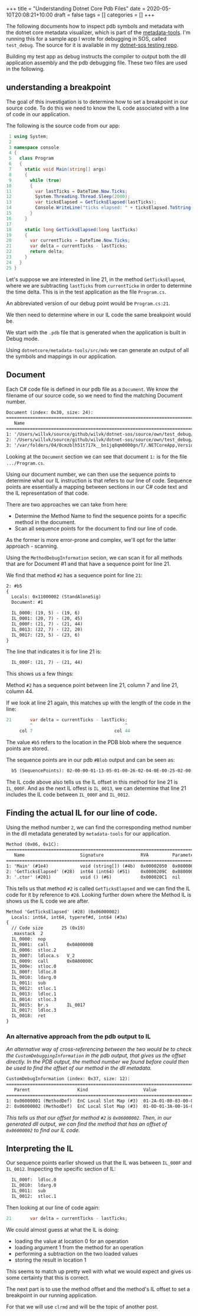 +++
title = "Understanding Dotnet Core Pdb Files"
date = 2020-05-10T20:08:21+10:00
draft = false
tags = []
categories = []
+++

The following documents how to inspect pdb symbols and metadata with the dotnet core metadata visualizer, which is part of the [metadata-tools](https://github.com/dotnet/metadata-tools). I'm running this for a sample app I wrote for debugging in SOS, called `test_debug`. The source for it is available in my [dotnet-sos testing repo](https://github.com/wilvk/dotnet-sos/tree/master/source/own/test_debug).

Building my test app as debug instructs the compiler to output both the dll application assembly and the pdb debugging file. These two files are used in the following.

## understanding a breakpoint

The goal of this investigation is to determine how to set a breakpoint in our source code. To do this we need to know the IL code associated with a line of code in our application.

The following is the source code from our app:

```csharp
 1 using System;
 2
 3 namespace console
 4 {
 5   class Program
 6   {
 7     static void Main(string[] args)
 8     {
 9       while (true)
10       {
11         var lastTicks = DateTime.Now.Ticks;
12         System.Threading.Thread.Sleep(2000);
13         var ticksElapsed = GetTicksElapsed(lastTicks);
14         Console.WriteLine("ticks elapsed: " + ticksElapsed.ToString());
15       }
16     }
17
18     static long GetTicksElapsed(long lastTicks)
19     {
20       var currentTicks = DateTime.Now.Ticks;
21       var delta = currentTicks - lastTicks;
22       return delta;
23     }
24   }
25 }
```

Let's suppose we are interested in line 21, in the method `GetTicksElapsed`, where we are subtracting `lastTicks` from `currentTicke` in order to determine the time delta. This is in the test application as the file `Program.cs`.

An abbreviated version of our debug point would be `Program.cs:21`.

We then need to determine where in our IL code the same breakpoint would be.

We start with the `.pdb` file that is generated when the application is built in Debug mode.

Using `dotnetcore/metadata-tools/src/mdv` we can generate an output of all the symbols and mappings in our application.

## Document

Each C# code file is defined in our pdb file as a `Document`. We know the filename of our source code, so we need to find the matching Document number.

```txt
Document (index: 0x30, size: 24):
=====================================================================================================================================================================================================================================================================
   Name                                                                                                                            Language  HashAlgorithm  Hash
=====================================================================================================================================================================================================================================================================
1: '/Users/willvk/source/github/wilvk/dotnet-sos/source/own/test_debug/Program.cs' (#51)                                           C# (#2)   SHA-256 (#1)   0A-ED-B2-A4-21-42-46-17-C2-58-03-22-8C-DA-2B-62-0F-85-91-72-23-43-99-61-C7-7B-7B-BF-86-E7-AF-DD (#5e)
2: '/Users/willvk/source/github/wilvk/dotnet-sos/source/own/test_debug/obj/Debug/netcoreapp3.1/test_debug.AssemblyInfo.cs' (#10b)  C# (#2)   SHA-256 (#1)   DA-07-44-CB-7E-8D-B7-0E-E4-75-FC-77-4E-37-78-C0-DE-D4-C6-9B-AC-6F-79-BE-AF-3E-E5-71-25-75-79-A8 (#11f)
3: '/var/folders/04/0cmzblh51t717k__bn1jq8qm0000gn/T/.NETCoreApp,Version=v3.1.AssemblyAttributes.cs' (#19f)                        C# (#2)   SHA-256 (#1)   C0-05-EF-EB-23-4B-50-D8-1B-2F-23-F9-D3-7E-84-53-8C-0F-C2-14-FD-9D-65-22-8C-46-AA-DB-54-2F-5A-88 (#1ae)
```

Looking at the `Document` section we can see that document `1:` is for the file `.../Program.cs`.

Using our document number, we can then use the sequence points to determine what our IL instruction is that refers to our line of code. Sequence points are essentially a mapping between sections in our C# code text and the IL representation of that code.

There are two approaches we can take from here:
- Determine the Method Name to find the sequence points for a specific method in the document.
- Scan all sequence points for the document to find our line of code.

As the former is more error-prone and complex, we'll opt for the latter approach - scanning.

Using the `MethodDebugInformation` secion, we can scan it for all methods that are for Document #1 and that have a sequence point for line 21.

We find that method `#2` has a sequence point for line `21`:

```txt
2: #b5
{
  Locals: 0x11000002 (StandAloneSig)
  Document: #1

  IL_0000: (19, 5) - (19, 6)
  IL_0001: (20, 7) - (20, 45)
  IL_000F: (21, 7) - (21, 44)
  IL_0013: (22, 7) - (22, 20)
  IL_0017: (23, 5) - (23, 6)
}
```

The line that indicates it is for line 21 is:

```txt
  IL_000F: (21, 7) - (21, 44)
```

This shows us a few things:

Method `#2` has a sequence point between line 21, column 7 and line 21, column 44.

If we look at line 21 again, this matches up with the length of the code in the line:

```csharp
21       var delta = currentTicks - lastTicks;
         ^                                   ^
     col 7                               col 44
```

The value `#b5` refers to the location in the PDB blob where the sequence points are stored.

The sequence points are in our pdb `#Blob` output and can be seen as:

```txt
  b5 (SequencePoints): 02-00-00-01-13-05-01-00-26-02-04-0E-00-25-02-00-04-00-0D-02-00-04-00-01-02-7D
```

The IL code above also tells us the IL offset in this method for line 21 is `IL_000F`. And as the next IL offest is `IL_0013`, we can determine that line 21 includes the IL code between `IL_000F` and `IL_0012`.

## Finding the actual IL for our line of code.

Using the method number `2`, we can find the corresponding method number in the dll metadata generated by `metadata-tools` for our application.

```txt
Method (0x06, 0x1C):
=========================================================================================================================================================================================================================================================
   Name                     Signature              RVA         Parameters             GenericParameters  Attributes                                                                ImplAttributes  ImportAttributes  ImportName  ImportModule
=========================================================================================================================================================================================================================================================
1: 'Main' (#1e4)            void (string[]) (#4b)  0x00002050  0x08000001-0x08000001  nil                0x00000091 (PrivateScope, Private, Static, HideBySig)                     0               0                 nil         nil (ModuleRef)
2: 'GetTicksElapsed' (#28)  int64 (int64) (#51)    0x0000209C  0x08000002-0x08000002  nil                0x00000091 (PrivateScope, Private, Static, HideBySig)                     0               0                 nil         nil (ModuleRef)
3: '.ctor' (#201)           void () (#6)           0x000020C1  nil                    nil                0x00001886 (PrivateScope, Public, HideBySig, SpecialName, RTSpecialName)  0               0                 nil         nil (ModuleRef)
```

This tells us that method `#2` is called `GetTicksElapsed` and we can find the IL code for it by reference to `#28`. Looking further down where the Method IL is shows us the IL code we are after.

```txt
Method 'GetTicksElapsed' (#28) (0x06000002)
  Locals: int64, int64, typeref#d, int64 (#3a)
{
  // Code size       25 (0x19)
  .maxstack  2
  IL_0000:  nop
  IL_0001:  call       0x0A00000B
  IL_0006:  stloc.2
  IL_0007:  ldloca.s   V_2
  IL_0009:  call       0x0A00000C
  IL_000e:  stloc.0
  IL_000f:  ldloc.0
  IL_0010:  ldarg.0
  IL_0011:  sub
  IL_0012:  stloc.1
  IL_0013:  ldloc.1
  IL_0014:  stloc.3
  IL_0015:  br.s       IL_0017
  IL_0017:  ldloc.3
  IL_0018:  ret
}
```

### An alternative approach from the pdb output to IL

_An alternative way of cross-referencing between the two would be to check the `CustomDebuggingInformation` in the pdb output, that gives us the offset directly.
In the PDB output, the method number we found before could then be used to find the offset of our method in the dll metadata._

```txt
CustomDebugInformation (index: 0x37, size: 12):
===================================================================================
   Parent                  Kind                     Value
===================================================================================
1: 0x06000001 (MethodDef)  EnC Local Slot Map (#3)  01-2A-01-80-83-00-02-09 (#ac)
2: 0x06000002 (MethodDef)  EnC Local Slot Map (#3)  01-0D-01-3A-00-16-01 (#d0)
```

_This tells us that our offset for method `#2` is `0x06000002`.
Then, in our generated dll output, we can find the method that has an offset of `0x06000002` to find our IL code._

## Interpreting the IL

Our sequence points earlier showed us that the IL was between `IL_000F` and `IL_0012`. Inspecting the specific section of IL:

```txt
  IL_000f:  ldloc.0
  IL_0010:  ldarg.0
  IL_0011:  sub
  IL_0012:  stloc.1
```

Then looking at our line of code again:

```csharp
21       var delta = currentTicks - lastTicks;
```

We could almost guess at what the IL is doing:

- loading the value at location 0 for an operation
- loading argument 1 from the method for an operation
- performing a subtraction on the two loaded values
- storing the result in location 1

This seems to match up pretty well with what we would expect and gives us some certainty that this is correct.

The next part is to use the method offset and the method's IL offset to set a breakpoint in our running application.

For that we will use `clrmd` and will be the topic of another post.
